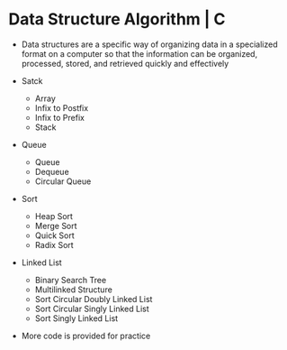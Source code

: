 # Data Structure Algorithm | C
- Data structures are a specific way of organizing data in a specialized format on a computer so that the information can be organized, processed, stored, and retrieved quickly and effectively
  
- Satck
  - Array
  - Infix to Postfix
  - Infix to Prefix
  - Stack
- Queue
  - Queue
  - Dequeue
  - Circular Queue
- Sort
  - Heap Sort
  - Merge Sort
  - Quick Sort
  - Radix Sort
- Linked List
  - Binary Search Tree
  - Multilinked Structure
  - Sort Circular Doubly Linked List
  - Sort Circular Singly Linked List
  - Sort Singly Linked List
- More code is provided for practice
